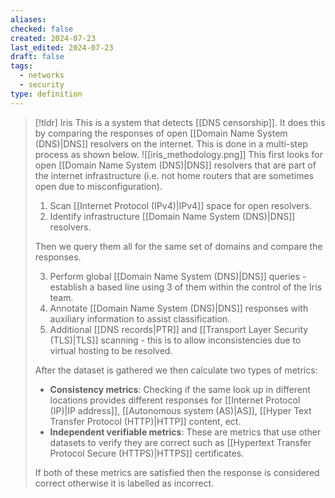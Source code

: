 ```yaml
---
aliases: 
checked: false
created: 2024-07-23
last_edited: 2024-07-23
draft: false
tags:
  - networks
  - security
type: definition
---
```

>[!tldr] Iris
>This is a system that detects [[DNS censorship]]. It does this by comparing the responses of open [[Domain Name System (DNS)|DNS]] resolvers on the internet. This is done in a multi-step process as shown below.
>![[iris_methodology.png]]
>This first looks for open [[Domain Name System (DNS)|DNS]] resolvers that are part of the internet infrastructure (i.e. not home routers that are sometimes open due to misconfiguration).
>1. Scan [[Internet Protocol (IPv4)|IPv4]] space for open resolvers.
>2. Identify infrastructure [[Domain Name System (DNS)|DNS]] resolvers.
>
>Then we query them all for the same set of domains and compare the responses.
>
>3. Perform global [[Domain Name System (DNS)|DNS]] queries - establish a based line using 3 of them within the control of the Iris team.
>4. Annotate [[Domain Name System (DNS)|DNS]] responses with auxiliary information to assist classification.
>5. Additional [[DNS records|PTR]] and [[Transport Layer Security (TLS)|TLS]] scanning - this is to allow inconsistencies due to virtual hosting to be resolved. 
>
> After the dataset is gathered we then calculate two types of metrics:
> - **Consistency metrics**: Checking if the same look up in different locations provides different responses for [[Internet Protocol (IP)|IP address]], [[Autonomous system (AS)|AS]], [[Hyper Text Transfer Protocol (HTTP)|HTTP]] content, ect.
> - **Independent verifiable metrics**: These are metrics that use other datasets to verify they are correct such as [[Hypertext Transfer Protocol Secure (HTTPS)|HTTPS]] certificates. 
> 
> If both of these metrics are satisfied then the response is considered correct otherwise it is labelled as incorrect.